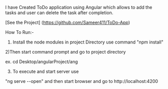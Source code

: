 I have Created ToDo application using Angular which allows to add the tasks and user can delete the  task after completion.

[See the Project] (https://github.com/Sameer411/ToDo-App)

How To Run:- 
1) Install the node modules in project Directory use command "npm install"

2)Then start command prompt and go to project directory

ex. cd Desktop/angularProject/ang

3) To execute and start server use

"ng serve --open" and then start browser and go to http://localhost:4200
